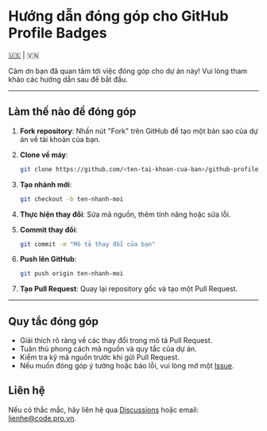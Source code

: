 # Hướng dẫn đóng góp cho GitHub Profile Badges

[🇺🇸](CONTRIBUTING.md) | 🇻🇳

Cảm ơn bạn đã quan tâm tới việc đóng góp cho dự án này! Vui lòng tham khảo các hướng dẫn sau để bắt đầu.

---

## Làm thế nào để đóng góp

1. **Fork repository**: Nhấn nút "Fork" trên GitHub để tạo một bản sao của dự án về tài khoản của bạn.
2. **Clone về máy**:

    ```bash
    git clone https://github.com/<ten-tai-khoan-cua-ban>/github-profile-achievements.git
    ```

3. **Tạo nhánh mới**:

    ```bash
    git checkout -b ten-nhanh-moi
    ```

4. **Thực hiện thay đổi**: Sửa mã nguồn, thêm tính năng hoặc sửa lỗi.
5. **Commit thay đổi**:

    ```bash
    git commit -m "Mô tả thay đổi của bạn"
    ```

6. **Push lên GitHub**:

    ```bash
    git push origin ten-nhanh-moi
    ```

7. **Tạo Pull Request**: Quay lại repository gốc và tạo một Pull Request.

---

## Quy tắc đóng góp

- Giải thích rõ ràng về các thay đổi trong mô tả Pull Request.
- Tuân thủ phong cách mã nguồn và quy tắc của dự án.
- Kiểm tra kỹ mã nguồn trước khi gửi Pull Request.
- Nếu muốn đóng góp ý tưởng hoặc báo lỗi, vui lòng mở một [Issue](https://github.com/codeprovn/github-profile-achievements/issues).

## Liên hệ

Nếu có thắc mắc, hãy liên hệ qua [Discussions](https://github.com/codeprovn/github-profile-achievements/discussions) hoặc email: <lienhe@code.pro.vn>.
